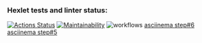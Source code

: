 ### Hexlet tests and linter status:
[![Actions Status](https://github.com/Gravitcapa-py/python-project-lvl1/workflows/hexlet-check/badge.svg)](https://github.com/Gravitcapa-py/python-project-lvl1/actions)
[![Maintainability](https://api.codeclimate.com/v1/badges/b2a22e39b7754236063b/maintainability)](https://codeclimate.com/github/Gravitcapa-py/python-project-lvl1/maintainability)
![workflows](https://github.com/Gravitcapa-py/python-project-lvl1/actions/workflows/make_lint.yml/badge.svg)
[asciinema step#6](https://asciinema.org/connect/b404593f-acb6-4633-8f7e-6dc977007e76)
[asciinema step#5](https://asciinema.org/connect/b404593f-acb6-4633-8f7e-6dc977007e76)